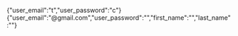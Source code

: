 {"user_email":"t","user_password":"c"}
{"user_email":"@gmail.com","user_password":"","first_name":"","last_name":""}
